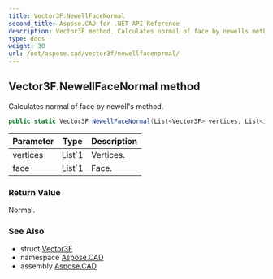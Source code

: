 ```yaml
---
title: Vector3F.NewellFaceNormal
second_title: Aspose.CAD for .NET API Reference
description: Vector3F method. Calculates normal of face by newells method
type: docs
weight: 30
url: /net/aspose.cad/vector3f/newellfacenormal/
---
```

## Vector3F.NewellFaceNormal method

Calculates normal of face by newell's method.

```csharp
public static Vector3F NewellFaceNormal(List<Vector3F> vertices, List<int> face)
```

| Parameter | Type | Description |
| --- | --- | --- |
| vertices | List`1 | Vertices. |
| face | List`1 | Face. |

### Return Value

Normal.

### See Also

* struct [Vector3F](../)
* namespace [Aspose.CAD](../../../aspose.cad/)
* assembly [Aspose.CAD](../../../)


